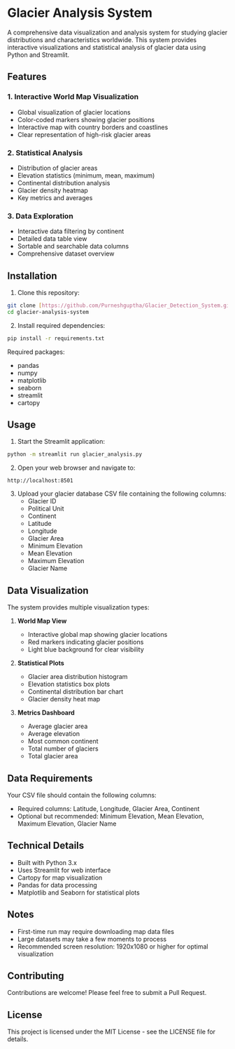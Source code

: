 # Glacier Analysis System

A comprehensive data visualization and analysis system for studying glacier distributions and characteristics worldwide. This system provides interactive visualizations and statistical analysis of glacier data using Python and Streamlit.

## Features

### 1. Interactive World Map Visualization
- Global visualization of glacier locations
- Color-coded markers showing glacier positions
- Interactive map with country borders and coastlines
- Clear representation of high-risk glacier areas

### 2. Statistical Analysis
- Distribution of glacier areas
- Elevation statistics (minimum, mean, maximum)
- Continental distribution analysis
- Glacier density heatmap
- Key metrics and averages

### 3. Data Exploration
- Interactive data filtering by continent
- Detailed data table view
- Sortable and searchable data columns
- Comprehensive dataset overview

## Installation

1. Clone this repository:
```bash
git clone [https://github.com/Purneshguptha/Glacier_Detection_System.git]
cd glacier-analysis-system
```

2. Install required dependencies:
```bash
pip install -r requirements.txt
```

Required packages:
- pandas
- numpy
- matplotlib
- seaborn
- streamlit
- cartopy

## Usage

1. Start the Streamlit application:
```bash
python -m streamlit run glacier_analysis.py
```

2. Open your web browser and navigate to:
```
http://localhost:8501
```

3. Upload your glacier database CSV file containing the following columns:
   - Glacier ID
   - Political Unit
   - Continent
   - Latitude
   - Longitude
   - Glacier Area
   - Minimum Elevation
   - Mean Elevation
   - Maximum Elevation
   - Glacier Name

## Data Visualization

The system provides multiple visualization types:

1. **World Map View**
   - Interactive global map showing glacier locations
   - Red markers indicating glacier positions
   - Light blue background for clear visibility

2. **Statistical Plots**
   - Glacier area distribution histogram
   - Elevation statistics box plots
   - Continental distribution bar chart
   - Glacier density heat map

3. **Metrics Dashboard**
   - Average glacier area
   - Average elevation
   - Most common continent
   - Total number of glaciers
   - Total glacier area

## Data Requirements

Your CSV file should contain the following columns:
- Required columns: Latitude, Longitude, Glacier Area, Continent
- Optional but recommended: Minimum Elevation, Mean Elevation, Maximum Elevation, Glacier Name

## Technical Details

- Built with Python 3.x
- Uses Streamlit for web interface
- Cartopy for map visualization
- Pandas for data processing
- Matplotlib and Seaborn for statistical plots

## Notes

- First-time run may require downloading map data files
- Large datasets may take a few moments to process
- Recommended screen resolution: 1920x1080 or higher for optimal visualization

## Contributing

Contributions are welcome! Please feel free to submit a Pull Request.

## License

This project is licensed under the MIT License - see the LICENSE file for details. 
